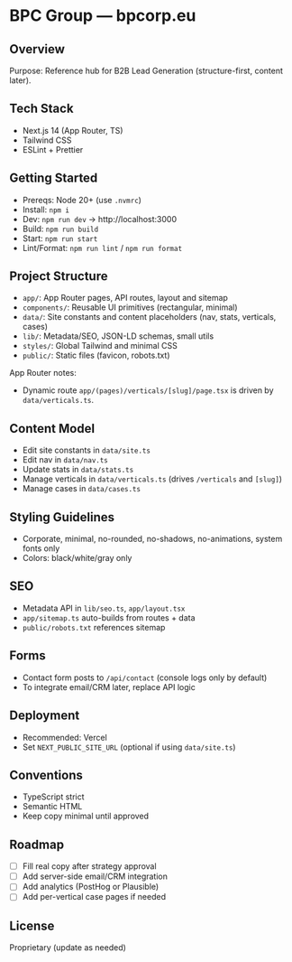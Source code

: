 # BPC Group — bpcorp.eu

## Overview
Purpose: Reference hub for B2B Lead Generation (structure-first, content later).

## Tech Stack
- Next.js 14 (App Router, TS)
- Tailwind CSS
- ESLint + Prettier

## Getting Started
- Prereqs: Node 20+ (use `.nvmrc`)
- Install: `npm i`
- Dev: `npm run dev` → http://localhost:3000
- Build: `npm run build`
- Start: `npm run start`
- Lint/Format: `npm run lint` / `npm run format`

## Project Structure
- `app/`: App Router pages, API routes, layout and sitemap
- `components/`: Reusable UI primitives (rectangular, minimal)
- `data/`: Site constants and content placeholders (nav, stats, verticals, cases)
- `lib/`: Metadata/SEO, JSON-LD schemas, small utils
- `styles/`: Global Tailwind and minimal CSS
- `public/`: Static files (favicon, robots.txt)

App Router notes:
- Dynamic route `app/(pages)/verticals/[slug]/page.tsx` is driven by `data/verticals.ts`.

## Content Model
- Edit site constants in `data/site.ts`
- Edit nav in `data/nav.ts`
- Update stats in `data/stats.ts`
- Manage verticals in `data/verticals.ts` (drives `/verticals` and `[slug]`)
- Manage cases in `data/cases.ts`

## Styling Guidelines
- Corporate, minimal, no-rounded, no-shadows, no-animations, system fonts only
- Colors: black/white/gray only

## SEO
- Metadata API in `lib/seo.ts`, `app/layout.tsx`
- `app/sitemap.ts` auto-builds from routes + data
- `public/robots.txt` references sitemap

## Forms
- Contact form posts to `/api/contact` (console logs only by default)
- To integrate email/CRM later, replace API logic

## Deployment
- Recommended: Vercel
- Set `NEXT_PUBLIC_SITE_URL` (optional if using `data/site.ts`)

## Conventions
- TypeScript strict
- Semantic HTML
- Keep copy minimal until approved

## Roadmap
- [ ] Fill real copy after strategy approval
- [ ] Add server-side email/CRM integration
- [ ] Add analytics (PostHog or Plausible)
- [ ] Add per-vertical case pages if needed

## License
Proprietary (update as needed)
